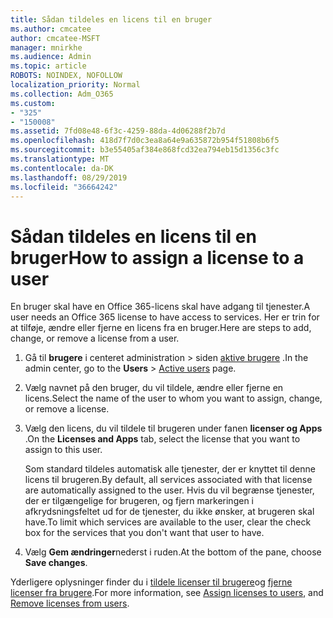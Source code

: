```yaml
---
title: Sådan tildeles en licens til en bruger
ms.author: cmcatee
author: cmcatee-MSFT
manager: mnirkhe
ms.audience: Admin
ms.topic: article
ROBOTS: NOINDEX, NOFOLLOW
localization_priority: Normal
ms.collection: Adm_O365
ms.custom:
- "325"
- "150008"
ms.assetid: 7fd08e48-6f3c-4259-88da-4d06288f2b7d
ms.openlocfilehash: 418d7f7d0c3ea8a64e9a635872b954f51808b6f5
ms.sourcegitcommit: b3e55405af384e868fcd32ea794eb15d1356c3fc
ms.translationtype: MT
ms.contentlocale: da-DK
ms.lasthandoff: 08/29/2019
ms.locfileid: "36664242"
---
```

# <a name="how-to-assign-a-license-to-a-user"></a><span data-ttu-id="0088d-102">Sådan tildeles en licens til en bruger</span><span class="sxs-lookup"><span data-stu-id="0088d-102">How to assign a license to a user</span></span>

<span data-ttu-id="0088d-103">En bruger skal have en Office 365-licens skal have adgang til tjenester.</span><span class="sxs-lookup"><span data-stu-id="0088d-103">A user needs an Office 365 license to have access to services.</span></span> <span data-ttu-id="0088d-104">Her er trin for at tilføje, ændre eller fjerne en licens fra en bruger.</span><span class="sxs-lookup"><span data-stu-id="0088d-104">Here are steps to add, change, or remove a license from a user.</span></span>
  
1. <span data-ttu-id="0088d-105">Gå til **brugere** i centeret administration \> siden [aktive brugere](https://go.microsoft.com/fwlink/p/?linkid=834822) .</span><span class="sxs-lookup"><span data-stu-id="0088d-105">In the admin center, go to the **Users** \> [Active users](https://go.microsoft.com/fwlink/p/?linkid=834822) page.</span></span>

2. <span data-ttu-id="0088d-106">Vælg navnet på den bruger, du vil tildele, ændre eller fjerne en licens.</span><span class="sxs-lookup"><span data-stu-id="0088d-106">Select the name of the user to whom you want to assign, change, or remove a license.</span></span>

3. <span data-ttu-id="0088d-107">Vælg den licens, du vil tildele til brugeren under fanen **licenser og Apps** .</span><span class="sxs-lookup"><span data-stu-id="0088d-107">On the **Licenses and Apps** tab, select the license that you want to assign to this user.</span></span>

    <span data-ttu-id="0088d-108">Som standard tildeles automatisk alle tjenester, der er knyttet til denne licens til brugeren.</span><span class="sxs-lookup"><span data-stu-id="0088d-108">By default, all services associated with that license are automatically assigned to the user.</span></span> <span data-ttu-id="0088d-109">Hvis du vil begrænse tjenester, der er tilgængelige for brugeren, og fjern markeringen i afkrydsningsfeltet ud for de tjenester, du ikke ønsker, at brugeren skal have.</span><span class="sxs-lookup"><span data-stu-id="0088d-109">To limit which services are available to the user, clear the check box for the services that you don't want that user to have.</span></span>

4. <span data-ttu-id="0088d-110">Vælg **Gem ændringer**nederst i ruden.</span><span class="sxs-lookup"><span data-stu-id="0088d-110">At the bottom of the pane, choose **Save changes**.</span></span>

<span data-ttu-id="0088d-111">Yderligere oplysninger finder du i [tildele licenser til brugere](https://docs.microsoft.com/office365/admin/subscriptions-and-billing/assign-licenses-to-users)og [fjerne licenser fra brugere](https://docs.microsoft.com/office365/admin/subscriptions-and-billing/remove-licenses-from-users).</span><span class="sxs-lookup"><span data-stu-id="0088d-111">For more information, see [Assign licenses to users](https://docs.microsoft.com/office365/admin/subscriptions-and-billing/assign-licenses-to-users), and [Remove licenses from users](https://docs.microsoft.com/office365/admin/subscriptions-and-billing/remove-licenses-from-users).</span></span>